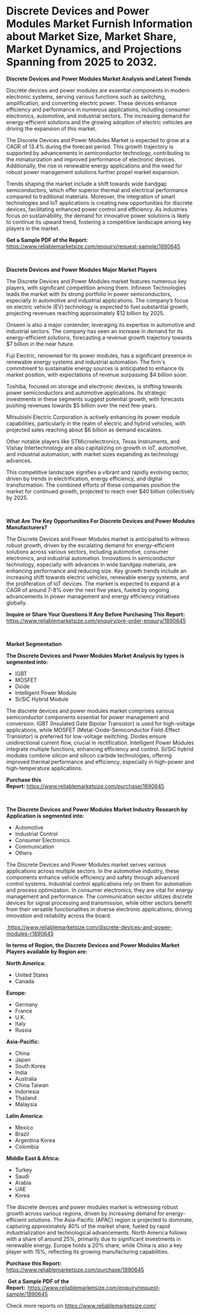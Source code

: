 <p><h1>Discrete Devices and Power Modules Market Furnish Information about Market Size, Market Share, Market Dynamics, and Projections Spanning from 2025 to 2032.</h1></p><p><strong>Discrete Devices and Power Modules Market Analysis and Latest Trends</strong></p>
<p><p>Discrete devices and power modules are essential components in modern electronic systems, serving various functions such as switching, amplification, and converting electric power. These devices enhance efficiency and performance in numerous applications, including consumer electronics, automotive, and industrial sectors. The increasing demand for energy-efficient solutions and the growing adoption of electric vehicles are driving the expansion of this market.</p><p>The Discrete Devices and Power Modules Market is expected to grow at a CAGR of 13.4% during the forecast period. This growth trajectory is supported by advancements in semiconductor technology, contributing to the miniaturization and improved performance of electronic devices. Additionally, the rise in renewable energy applications and the need for robust power management solutions further propel market expansion. </p><p>Trends shaping the market include a shift towards wide bandgap semiconductors, which offer superior thermal and electrical performance compared to traditional materials. Moreover, the integration of smart technologies and IoT applications is creating new opportunities for discrete devices, facilitating enhanced power control and efficiency. As industries focus on sustainability, the demand for innovative power solutions is likely to continue its upward trend, fostering a competitive landscape among key players in the market.</p></p>
<p><strong>Get a Sample PDF of the Report:&nbsp;</strong> <a href="https://www.reliablemarketsize.com/enquiry/request-sample/1890645?utm_campaign=2218&utm_medium=2&utm_source=Github&utm_content=ia&utm_term=13022025&utm_id=discrete-devices-and-power-modules">https://www.reliablemarketsize.com/enquiry/request-sample/1890645</a></p>
<p>&nbsp;</p>
<p><strong>Discrete Devices and Power Modules Major Market Players</strong></p>
<p><p>The Discrete Devices and Power Modules market features numerous key players, with significant competition among them. Infineon Technologies leads the market with its strong portfolio in power semiconductors, especially in automotive and industrial applications. The company’s focus on electric vehicle (EV) technology is expected to fuel substantial growth, projecting revenues reaching approximately $12 billion by 2025.</p><p>Onsemi is also a major contender, leveraging its expertise in automotive and industrial sectors. The company has seen an increase in demand for its energy-efficient solutions, forecasting a revenue growth trajectory towards $7 billion in the near future.</p><p>Fuji Electric, renowned for its power modules, has a significant presence in renewable energy systems and industrial automation. The firm's commitment to sustainable energy sources is anticipated to enhance its market position, with expectations of revenue surpassing $4 billion soon.</p><p>Toshiba, focused on storage and electronic devices, is shifting towards power semiconductors and automotive applications. Its strategic investments in these segments suggest potential growth, with forecasts pushing revenues towards $5 billion over the next few years.</p><p>Mitsubishi Electric Corporation is actively enhancing its power module capabilities, particularly in the realm of electric and hybrid vehicles, with projected sales reaching about $6 billion as demand escalates.</p><p>Other notable players like STMicroelectronics, Texas Instruments, and Vishay Intertechnology are also capitalizing on growth in IoT, automotive, and industrial automation, with market sizes expanding as technology advances.</p><p>This competitive landscape signifies a vibrant and rapidly evolving sector, driven by trends in electrification, energy efficiency, and digital transformation. The combined efforts of these companies position the market for continued growth, projected to reach over $40 billion collectively by 2025.</p></p>
<p>&nbsp;</p>
<p><strong>What Are The Key Opportunities For Discrete Devices and Power Modules Manufacturers?</strong></p>
<p><p>The Discrete Devices and Power Modules market is anticipated to witness robust growth, driven by the escalating demand for energy-efficient solutions across various sectors, including automotive, consumer electronics, and industrial automation. Innovations in semiconductor technology, especially with advances in wide bandgap materials, are enhancing performance and reducing size. Key growth trends include an increasing shift towards electric vehicles, renewable energy systems, and the proliferation of IoT devices. The market is expected to expand at a CAGR of around 7-8% over the next five years, fueled by ongoing advancements in power management and energy efficiency initiatives globally.</p></p>
<p><strong>Inquire or Share Your Questions If Any Before Purchasing This Report:</strong> <a href="https://www.reliablemarketsize.com/enquiry/pre-order-enquiry/1890645?utm_campaign=2218&utm_medium=2&utm_source=Github&utm_content=ia&utm_term=13022025&utm_id=discrete-devices-and-power-modules">https://www.reliablemarketsize.com/enquiry/pre-order-enquiry/1890645</a></p>
<p>&nbsp;</p>
<p><strong>Market Segmentation</strong></p>
<p><strong>The Discrete Devices and Power Modules Market Analysis by types is segmented into:</strong></p>
<p><ul><li>IGBT</li><li>MOSFET</li><li>Diode</li><li>Intelligent Power Module</li><li>Si/SiC Hybrid Module</li></ul></p>
<p><p>The discrete devices and power modules market comprises various semiconductor components essential for power management and conversion. IGBT (Insulated Gate Bipolar Transistor) is used for high-voltage applications, while MOSFET (Metal-Oxide-Semiconductor Field-Effect Transistor) is preferred for low-voltage switching. Diodes ensure unidirectional current flow, crucial in rectification. Intelligent Power Modules integrate multiple functions, enhancing efficiency and control. Si/SiC hybrid modules combine silicon and silicon carbide technologies, offering improved thermal performance and efficiency, especially in high-power and high-temperature applications.</p></p>
<p><strong>Purchase this Report:&nbsp;</strong><a href="https://www.reliablemarketsize.com/purchase/1890645?utm_campaign=2218&utm_medium=2&utm_source=Github&utm_content=ia&utm_term=13022025&utm_id=discrete-devices-and-power-modules">https://www.reliablemarketsize.com/purchase/1890645</a></p>
<p>&nbsp;</p>
<p><strong>The Discrete Devices and Power Modules Market Industry Research by Application is segmented into:</strong></p>
<p><ul><li>Automotive</li><li>Industrial Control</li><li>Consumer Electronics</li><li>Communication</li><li>Others</li></ul></p>
<p><p>The Discrete Devices and Power Modules market serves various applications across multiple sectors. In the automotive industry, these components enhance vehicle efficiency and safety through advanced control systems. Industrial control applications rely on them for automation and process optimization. In consumer electronics, they are vital for energy management and performance. The communication sector utilizes discrete devices for signal processing and transmission, while other sectors benefit from their versatile functionalities in diverse electronic applications, driving innovation and reliability across the board.</p></p>
<p><a href="https://www.reliablemarketsize.com/discrete-devices-and-power-modules-r1890645?utm_campaign=2218&utm_medium=2&utm_source=Github&utm_content=ia&utm_term=13022025&utm_id=discrete-devices-and-power-modules">&nbsp;https://www.reliablemarketsize.com/discrete-devices-and-power-modules-r1890645</a></p>
<p><strong>In terms of Region, the Discrete Devices and Power Modules Market Players available by Region are:</strong></p>
<p>
    <p> <strong> North America: </strong>
        <ul>
            <li>United States</li>
            <li>Canada</li>
        </ul>
        </p> 
    <p> <strong> Europe: </strong>
        <ul>
            <li>Germany</li>
            <li>France</li>
            <li>U.K.</li>
            <li>Italy</li>
            <li>Russia</li>
        </ul>
        </p> 
    <p> <strong> Asia-Pacific: </strong>
        <ul>
            <li>China</li>
            <li>Japan</li>
            <li>South Korea</li>
            <li>India</li>
            <li>Australia</li>
            <li>China Taiwan</li>
            <li>Indonesia</li>
            <li>Thailand</li>
            <li>Malaysia</li>
        </ul>
        </p> 
    <p> <strong> Latin America: </strong>
        <ul>
            <li>Mexico</li>
            <li>Brazil</li>
            <li>Argentina Korea</li>
            <li>Colombia</li>
        </ul>
        </p> 
    <p> <strong> Middle East & Africa: </strong>
        <ul>
            <li>Turkey</li>
            <li>Saudi</li>
            <li>Arabia</li>
            <li>UAE</li>
            <li>Korea</li>
        </ul>
    </p>
    </p>
<p><p>The discrete devices and power modules market is witnessing robust growth across various regions, driven by increasing demand for energy-efficient solutions. The Asia-Pacific (APAC) region is projected to dominate, capturing approximately 40% of the market share, fueled by rapid industrialization and technological advancements. North America follows with a share of around 25%, primarily due to significant investments in renewable energy. Europe holds a 20% share, while China is also a key player with 15%, reflecting its growing manufacturing capabilities.</p></p>
<p><strong>Purchase this Report: </strong><a href="https://www.reliablemarketsize.com/purchase/1890645?utm_campaign=2218&utm_medium=2&utm_source=Github&utm_content=ia&utm_term=13022025&utm_id=discrete-devices-and-power-modules">https://www.reliablemarketsize.com/purchase/1890645</a></p>
<p>&nbsp;<strong>Get a Sample PDF of the Report:&nbsp;&nbsp;</strong><a href="https://www.reliablemarketsize.com/enquiry/request-sample/1890645?utm_campaign=2218&utm_medium=2&utm_source=Github&utm_content=ia&utm_term=13022025&utm_id=discrete-devices-and-power-modules">https://www.reliablemarketsize.com/enquiry/request-sample/1890645</a></p>
<p><strong></strong></p>
<p>Check more reports on <a href="https://www.reliablemarketsize.com/?utm_campaign=2218&utm_medium=2&utm_source=Github&utm_content=ia&utm_term=13022025&utm_id=discrete-devices-and-power-modules">https://www.reliablemarketsize.com/</a></p>